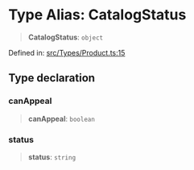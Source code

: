 # Type Alias: CatalogStatus

> **CatalogStatus**: `object`

Defined in: [src/Types/Product.ts:15](https://github.com/Fokusdotid/bail/blob/0fe6346a5ff68a74eb71890335c982b44e2da604/src/Types/Product.ts#L15)

## Type declaration

### canAppeal

> **canAppeal**: `boolean`

### status

> **status**: `string`
